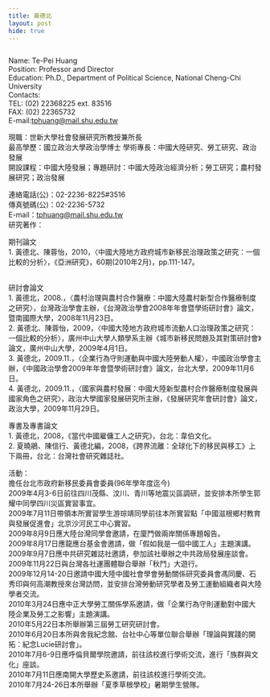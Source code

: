 ```yaml
---
title: 黃德北
layout: post
hide: true
---
```


<span style="max-width:30%;" class="image right"><img src="{{ 'assets/images/huang.jpg' | relative_url }}" alt="" /></span>

Name: Te-Pei Huang  
Position: Professor and Director   
Education: Ph.D., Department of Political Science, National Cheng-Chi University  
Contacts:  
  TEL: (02) 22368225 ext. 83516  
  FAX: (02) 22365732  
  E-mail:tphuang@mail.shu.edu.tw

現職：世新大學社會發展研究所教授兼所長  
最高學歷：國立政治大學政治學博士
學術專長：中國大陸研究、勞工研究、政治發展  
開設課程：中國大陸發展；專題研討：中國大陸政治經濟分析；勞工研究；農村發展研究；政治發展  

連絡電話(公)：02-2236-8225#3516<br />
傳真號碼(公)：02-2236-5732<br />
E-mail：<a href="mailto:tphuang@mail.shu.edu.tw" target="_blank" class="main_link1" title="寄信給黃德北(開心視窗)">tphuang@mail.shu.edu.tw</a><br />
研究著作：<br />
<p>期刊論文<br />
  1.	黃德北、陳蓉怡，2010，〈中國大陸地方政府城市新移民治理政策之研究：一個比較的分析〉，《亞洲研究》，60期(2010年2月)，pp.111-147。</p>
<p> <br />
  研討會論文<br />
  1.  黃德北，2008.，〈農村治理與農村合作醫療：中國大陸農村新型合作醫療制度之研究〉，台灣政治學會主辦，《台灣政治學會2008年年會暨學術研討會》論文，暨南國際大學，2008年11月23日。<br />
  2.  黃德北、陳蓉怡，2009，〈中國大陸地方政府城市流動人口治理政策之研究：一個比較的分析〉，廣州中山大學人類學系主辦《城市新移民問題及其對策研討會》論文，廣州中山大學，2009年4月1日。<br />
  3.  黃德北，2009.11.，〈企業行為守則運動與中國大陸勞動人權〉，中國政治學會主辦，《中國政治學會2009年年會暨學術研討會》論文，台北大學，2009年11月6日。<br />
  4.  黃德北，2009.11.，〈國家與農村發展：中國大陸新型農村合作醫療制度發展與國家角色之研究〉，政治大學國家發展研究所主辦，《發展研究年會研討會》論文，政治大學，2009年11月29日。<br />
  </p>
<p>專書及專書論文<br />
  1.  黃德北，2008，《當代中國雇傭工人之研究》，台北：韋伯文化。<br />
  2.  夏曉鵑、陳信行、黃德北編，2008，《跨界流離：全球化下的移民與移工》上下兩冊，台北：台灣社會研究雜誌社。</p>
<p>活動：<br />
  擔任台北市政府新移民委員會委員(96年學年度迄今)<br />
  2009年4月3-6日前往四川茂縣、汶川、青川等地震災區調研，並安排本所學生郭耀中同學四川災區實習事宜。<br />
  2009年7月11日帶領本所實習學生游琮靖同學前往本所實習點「中國滋根鄉村教育與發展促進會」北京沙河民工中心實習。<br />
  2009年8月9日應大陸台灣同學會邀請，在廈門做兩岸關係專題報告。<br />
  2009年8月17日應龍應台基金會邀請，做「假如我是一個中國工人」主題演講。<br />
  2009年9月7日應中共研究雜誌社邀請，參加該社舉辦之中共政局發展座談會。<br />
  2009年11月22日與台灣各社運團體聯合舉辦「秋鬥」大遊行。<br />
  2009年12月14-20日邀請中國大陸中國社會學會勞動關係研究委員會馮同慶、石秀印與何高潮教授來台灣訪問，並安排台灣勞動研究學者及勞工運動組織者與大陸學者交流。<br />
  2010年3月24日應中正大學勞工關係學系邀請，做「企業行為守則運動對中國大陸企業及勞工之影響」主題演講。<br />
  2010年5月22日本所舉辦第三屆勞工研究研討會。<br />
  2010年6月20日本所與舍我紀念館、台社中心等單位聯合舉辦「理論與實踐的開拓：紀念Lucie研討會」。<br />
  2010年7月6-9日應呼倫貝爾學院邀請，前往該校進行學術交流，進行「族群與文化」座談。<br />
  2010年7月11日應南開大學歷史系邀請，前往該校進行學術交流。<br />
  2010年7月24-26日本所舉辦「夏季草根學校」暑期學生營隊。</p><br />
